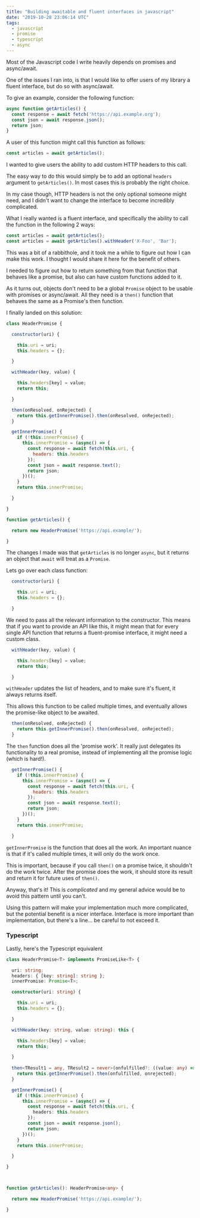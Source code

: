 ```yaml
---
title: "Building awaitable and fluent interfaces in javascript"
date: "2019-10-28 23:06:14 UTC"
tags:
  - javascript
  - promise
  - typescript
  - async
---
```


Most of the Javascript code I write heavily depends on promises and
async/await.

One of the issues I ran into, is that I would like to offer users of my
library a fluent interface, but do so with async/await.

To give an example, consider the following function:

```javascript
async function getArticles() {
  const response = await fetch('https://api.example.org');
  const json = await response.json();
  return json;
}
```

A user of this function might call this function as follows:

```javascript
const articles = await getArticles();
```

I wanted to give users the ability to add custom HTTP headers to this call.

The easy way to do this would simply be to add an optional `headers` argument
to `getArticles()`. In most cases this is probably the right choice.

In my case though, HTTP headers is not the only optional someone might need,
and I didn't want to change the interface to become incredibly complicated.

What I really wanted is a fluent interface, and specifically the ability
to call the function in the following 2 ways:

```javascript
const articles = await getArticles();
const articles = await getArticles().withHeader('X-Foo', 'Bar');
```

This was a bit of a rabbithole, and it took me a while to figure out how I can
make this work. I thought I would share it here for the benefit of others.

I needed to figure out how to return something from that function that behaves
like a promise, but also can have custom functions added to it.

As it turns out, objects don't need to be a global `Promise` object to be
usable with promises or async/await. All they need is a `then()` function
that behaves the same as a Promise's then function.

I finally landed on this solution:

```javascript
class HeaderPromise {

  constructor(uri) {

    this.uri = uri;
    this.headers = {};

  }

  withHeader(key, value) {

    this.headers[key] = value;
    return this;

  }

  then(onResolved, onRejected) {
    return this.getInnerPromise().then(onResolved, onRejected);
  }

  getInnerPromise() {
    if (!this.innerPromise) {
      this.innerPromise = (async() => {
        const response = await fetch(this.uri, {
          headers: this.headers
        });
        const json = await response.text();
        return json;
      })();
    }
    return this.innerPromise;

  }

}

function getArticles() {

  return new HeaderPromise('https://api.example/');

}
```

The changes I made was that `getArticles` is no longer `async`, but it returns
an object that `await` will treat as a `Promise`.

Lets go over each class function:


```javascript
  constructor(uri) {

    this.uri = uri;
    this.headers = {};

  }
```

We need to pass all the relevant information to the constructor. This means
that if you want to provide an API like this, it might mean that for every
single API function that returns a fluent-promise interface, it might need
a custom class.

```javascript
  withHeader(key, value) {

    this.headers[key] = value;
    return this;

  }
```

`withHeader` updates the list of headers, and to make sure it's fluent,
it always returns itself.

This allows this function to be called multiple times, and eventually
allows the promise-like object to be awaited.


```javascript
  then(onResolved, onRejected) {
    return this.getInnerPromise().then(onResolved, onRejected);
  }
```

The `then` function does all the 'promise work'. It really just delegates
its functionality to a real promise, instead of implementing all the promise
logic (which is hard!).

```javascript
  getInnerPromise() {
    if (!this.innerPromise) {
      this.innerPromise = (async() => {
        const response = await fetch(this.uri, {
          headers: this.headers
        });
        const json = await response.text();
        return json;
      })();
    }
    return this.innerPromise;

  }
```

`getInnerPromise` is the function that does all the work. An important nuance
is that if it's called multiple times, it will only do the work once.

This is important, because if you call `then()` on a promise twice, it
shouldn't do the work twice. After the promise does the work, it should store
its result and return it for future uses of `then()`.

Anyway, that's it! This is _complicated_ and my general advice would be to
avoid this pattern until you can't.

Using this pattern will make your implementation much more complicated, but
the potential benefit is a nicer interface. Interface is more important than
implementation, but there's a line... be careful to not exceed it.

### Typescript

Lastly, here's the Typescript equivalent

```typescript
class HeaderPromise<T> implements PromiseLike<T> {

  uri: string;
  headers: { [key: string]: string };
  innerPromise: Promise<T>;

  constructor(uri: string) {

    this.uri = uri;
    this.headers = {};

  }

  withHeader(key: string, value: string): this {

    this.headers[key] = value;
    return this;

  }
  
  then<TResult1 = any, TResult2 = never>(onfulfilled?: ((value: any) => TResult1 | PromiseLike<TResult1>) | null | undefined, onrejected?: ((reason: any) => TResult2 | PromiseLike<TResult2>) | null | undefined): PromiseLike<TResult1 | TResult2> {
    return this.getInnerPromise().then(onfulfilled, onrejected);
  }

  getInnerPromise() {
    if (!this.innerPromise) {
      this.innerPromise = (async() => {
        const response = await fetch(this.uri, {
          headers: this.headers
        });
        const json = await response.json();
        return json;
      })();
    }
    return this.innerPromise;

  }

}



function getArticles(): HeaderPromise<any> {

  return new HeaderPromise('https://api.example/');

}
```
